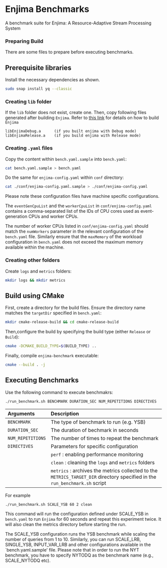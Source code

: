 # Enjima Benchmarks
A benchmark suite for Enjima: A Resource-Adaptive Stream Processing System
<!--
```
Usage:
  enjima_benchmarks [OPTION...]

 default options:
  -b, --bench arg               Benchmark name (default: LRB)
  -s, --scheduling_mode arg     Operator scheduling mode (default: TB)
      --scheduling_period arg   Scheduling period (in milliseconds) 
                                (default: 50)
  -t, --duration arg            Benchmark duration (in seconds) (default: 
                                30)
  -i, --rate arg                Input event rate (in events/seconds) 
                                (default: 1000000)
      --rate_a arg              Input event rate (in events/seconds) for 
                                workload A (default: 0)
      --rate_b arg              Input event rate (in events/seconds) for 
                                workload B (default: 0)
      --rate_c arg              Input event rate (in events/seconds) for 
                                workload C (default: 0)
      --query_distribution arg  Comma-separated query distribution for 
                                mixed workloads (default: 0)
      --min_rate arg            Minimum input event rate (in 
                                events/seconds) (default: 0)
      --step arg                Step size(s) to vary input event rate (in 
                                events/seconds) (default: 0)
      --shift_interval arg      Interval between varying input event rate 
                                (in milliseconds) (default: 0)
  -r, --repeat arg              Number of times to repeat (default: 1)
  -q, --num_queries arg         Number of queries to execute (default: 1)
  -w, --num_workers arg         Number of worker threads to spawn for 
                                state-based scheduling (default: 8)
  -l, --latency_record_period arg
                                A latency record will be emitted from the 
                                source operator this number of milliseconds 
                                after the previous (default: 50)
      --latency_res arg         Resolution of the latency timestamp (e.g., 
                                milliseconds, microseconds etc.) (default: 
                                Millis)
  -m, --memory arg              Amount of memory for data exchange (in 
                                megabytes) (default: 512)
      --events_per_block arg    Number of events per memory block (default: 
                                384)
      --blocks_per_chunk arg    Number of blocks per memory chunk (default: 
                                4)
      --backpressure_threshold arg
                                Number of chunks that can be active per 
                                operator before backpressure is triggered 
                                (default: 50)
      --max_idle_threshold_ms arg
                                Minimum time (ms) before rescheduling an 
                                idle operator below event threshold 
                                (default: 1)
      --event_threshold arg     Minimum pending events required for an 
                                operator to be considered for scheduling 
                                (default: 1000)
      --src_reservoir_size arg  Capacity of the event reservoir at the 
                                generator (default: 10000000)
  -p, --processing_mode arg     Processing mode (default: BlockBasedBatch)
      --par_level arg           Parallelism level (default: 1)
      --preempt_mode arg        Preempt mode for scheduling (default: 
                                NonPreemptive)
      --priority_type arg       Priority calculation type for scheduling 
                                (default: InputQueueSize)
      --generate_with_emit      Enable generating events at the time of 
                                emission by the source operator
      --use_processing_latency  Latency markers are generated at the time 
                                of ingestion by the source operator
      --data_path arg           Path to source files generating events 
                                (default: ./car.dat)
      --additional_data_path arg
                                Path to source files generating events for 
                                other benchmark (default: "")
      --opt_val arg             Optional system identification value 
                                (default: 0)
  -h, --help                    Print usage
```

For example, if you want to run the YSB benchmark for 30 seconds with 512 MiB of memory, with other parameters as the default, run the following command against the built binary in a shell.

```
./enjima_benchmarks -b ysb -t 30 -m 512
```
-->

### Preparing Build
There are some files to prepare before executing benchmarks.

## Prerequisite libraries
Install the necessary dependencies as shown.
```sh
sudo snap install yq --classic
```

### Creating <code>lib</code> folder
If the <code>lib</code> folder does not exist, create one. Then, copy following files generated after building <code>Enjima</code>. Refer to <a href="https://github.com/lasanthafdo/enjima-lib">this link</a> for details on how to build <code>Enjima</code>
```
libEnjimaDebug.a      (if you built enjima with Debug mode)
libEnjimaRelease.a    (if you build enjima with Release mode)
```

### Creating <code>.yaml</code> files
Copy the content within <code>bench.yaml.sample</code> into <code>bench.yaml</code>:
```sh
cat bench.yaml.sample > bench.yaml
```
Do the same for <code>enjima-config.yaml</code> within <code>conf</code> directory:
```sh
cat ./conf/enjima-config.yaml.sample > ./conf/enjima-config.yaml
```

Please note these configuration files have machine specific configurations. 

The `eventGenCpuList` and the `workerCpuList` in `conf/enjima-config.yaml` contains a comma-separated list of the IDs of CPU cores used as event-generation CPUs and worker CPUs. 

The number of worker CPUs listed in `conf/enjima-config.yaml` should match the `numWorkers` parameter in the relevant configuration of the `bench.yaml` file. Similarly ensure that the `maxMemory` of the workload configuration in `bench.yaml` does not exceed the maximum memory available within the machine.

### Creating other folders
Create <code>logs</code> and <code>metrics</code> folders:
```sh
mkdir logs && mkdir metrics
```


## Build using CMake
First, create a directory for the build files. Ensure the directory name matches the <code>targetDir</code> specified in <code>bench.yaml</code>:
```sh
mkdir cmake-release-build && cd cmake-release-build
```

Then,configure the build by specifying the build type (either <code>Release</code> or <code>Build</code>):
```sh
cmake -DCMAKE_BUILD_TYPE=$(BUILD_TYPE) ..
```

Finally, compile <code>enjima-benchmark</code> executable:
```sh
cmake --build . -j
```

## Executing Benchmarks
Use the following command to execute benchmakrs:
```sh
./run_benchmark.sh BENCHMARK DURATION_SEC NUM_REPETITIONS DIRECTIVES
```

| Arguments | Description |
| :--------- | :----------- |
| <code>BENCHMARK</code> | The type of benchmark to run (e.g. YSB) |
| <code>DURATION_SEC</code> | The duration of bechmark in seconds |
| <code>NUM_REPETITIONS</code> | The number of times to repeat the benchmark |
| <code>DIRECTIVES</code> | Parameters for specific configuration |
| | <code>perf</code> : enabling performance monitoring |
| | <code>clean</code> : cleaning the <code>logs</code> and <code>metrics</code> folders|
| | <code>metrics</code> : archives the metrics collected to the <code>METRICS_TARGET_DIR</code> directory specified in the <code>run_benchmark.sh</code> script|

For example
```sh
./run_benchmark.sh SCALE_YSB 60 2 clean
```
This command will run the configuration defined under SCALE_YSB in `bench.yaml` to run <code>Enjima</code> for 60 seconds and repeat this experiment twice. It will also clean the metrics directory before starting the run. 

The SCALE_YSB configuration runs the YSB benchmark while scaling the number of queries from 1 to 10. Similarly, you can run SCALE_LRB, SINGLE_YSB, INPUT_VAR_LRB and other configurations available in the `bench.yaml.sample' file. Please note that in order to run the NYT benchmark, you have to specify NYTODQ as the benchmark name (e.g., SCALE_NYTODQ etc).
